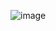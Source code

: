 ![image](https://user-images.githubusercontent.com/52605586/124066686-bdb91c80-da56-11eb-85b5-58f0b37454ae.png)

